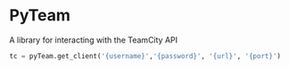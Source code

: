 # PyTeam

A library for interacting with the TeamCity API

``` python
tc = pyTeam.get_client('{username}','{password}', '{url}', '{port}')
```